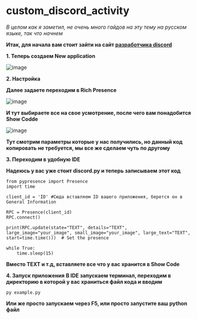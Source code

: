 # custom_discord_activity

_В целом как я заметил, не очень много гайдов на эту тему на русском языке, так что начнем_


**Итак, для начала вам стоит зайти на сайт [разработчика discord](https://discord.com/developers/applications)**

**1. Теперь создаем New application**

 ![image](https://github.com/user-attachments/assets/1bdc5155-3e98-4f50-9e7f-6b7e1024f759)


**2. Настройка**

**Далее задаете переходим в Rich Presence**

![image](https://github.com/user-attachments/assets/0d3ca9f3-8a10-4bbe-9a62-be42501fd154)

**И тут выбираете все на свое усмотрение, после чего вам понадобится Show Codde**

![image](https://github.com/user-attachments/assets/560a839c-8b9f-4b42-beb2-75b6255def45)

**Тут смотрим параметры которые у нас получились, но данный код копировать не требуется, мы все же сделаем чуть по другому**

**3. Переходим в удобную IDE**

**Надеюсь у вас уже стоит discord.py и теперь записываем этот код** 


```
from pypresence import Presence
import time

client_id = 'ID' #Сюда вставляем ID вашего приложения, берется он в General Information

RPC = Presence(client_id)
RPC.connect()

print(RPC.update(state="TEXT", details="TEXT", large_image="your_image", small_image="your_image", large_text="TEXT", start=time.time()))  # Set the presence

while True:
    time.sleep(15)
```
**Вместо TEXT и т.д, вставляете все что у вас хранится в Show Code**


**4. Запуск приложения**
 **В IDE запускаем терминал, переходим в директорию в которой у вас храниться файл кода и вводим** 
 
 ```py example.py```

**Или же просто запускаем через F5, или просто запустите ваш python файл**
